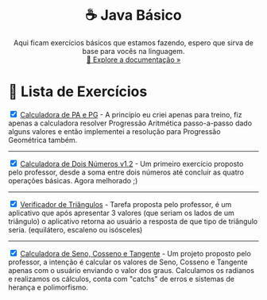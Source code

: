 <h1 align="center">☕ Java Básico</h1>
<p align="center">Aqui ficam exercícios básicos que estamos fazendo, espero que sirva de base para vocês na linguagem.<br />
<a href="https://github.com/Cartulo/Exercicios/tree/main/Java%20Basico">🔎 Explore a documentação »</a></p>

<h1>📝 Lista de Exercícios</h1>
<p>
<input type="checkbox" checked>
<a href="https://github.com/Cartulo/Exercicios/tree/main/Java%20Basico/PA">Calculadora de PA e PG</a> - A princípio eu criei apenas para treino, fiz apenas a calculadora resolver Progressão Aritmética passo-a-passo dado alguns valores e então implementei a resolução para Progressão Geométrica também.
</p>

---

<p>
<input type="checkbox" checked>
<a href="https://github.com/Cartulo/Exercicios/tree/main/Java%20Basico/SomaTeste">Calculadora de Dois Números v1.2</a> - Um primeiro exercício proposto pelo professor, desde a soma entre dois números até concluir as quatro operações básicas. Agora melhorado ;)
</p>

---

<p>
<input type="checkbox" checked>
<a href="https://github.com/Cartulo/Exercicios/tree/main/Java%20Basico/Triangulos">Verificador de Triângulos</a> - Tarefa proposta pelo professor, é um aplicativo que após apresentar 3 valores (que seriam os lados de um triângulo) o aplicativo retorna ao usuário a resposta de que tipo de triângulo seria. (equilátero, escaleno ou isósceles)
</p>

---

<p>
<input type="checkbox" checked>
<a href="https://github.com/Cartulo/Exercicios/tree/main/Java%20Basico/SenoCosTang">Calculadora de Seno, Cosseno e Tangente</a> - Um projeto proposto pelo professor, a intenção é calcular os valores de Seno, Cosseno e Tangente apenas com o usuário enviando o valor dos graus. Calculamos os radianos e realizamos os cálculos, conta com "catchs" de erros e sistemas de herança e polimorfismo.
</p>
